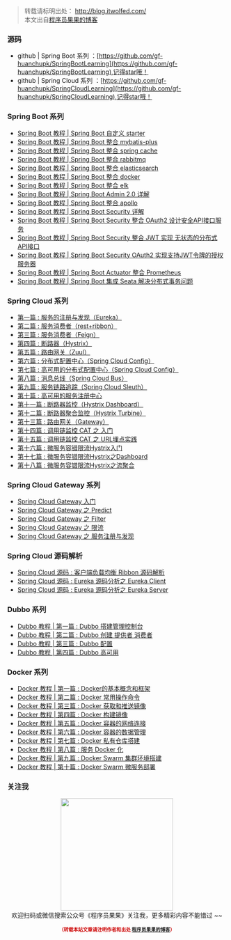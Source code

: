 
>转载请标明出处： 
> http://blog.itwolfed.com/  
> 本文出自[程序员果果的博客](http://blog.itwolfed.com/)

### 源码
- github | Spring Boot 系列 ：[https://github.com/gf-huanchupk/SpringBootLearning](https://github.com/gf-huanchupk/SpringBootLearning),记得star哦！
- github | Spring Cloud 系列 ：[https://github.com/gf-huanchupk/SpringCloudLearning](https://github.com/gf-huanchupk/SpringCloudLearning),记得star哦！


### Spring Boot 系列

- [Spring Boot 教程 | Spring Boot 自定义 starter](http://blog.itwolfed.com/blog/5)
- [Spring Boot 教程 | Spring Boot 整合 mybatis-plus](http://blog.itwolfed.com/blog/6)
- [Spring Boot 教程 | Spring Boot 整合 spring cache](http://blog.itwolfed.com/blog/7)
- [Spring Boot 教程 | Spring Boot 整合 rabbitmq](http://blog.itwolfed.com/blog/8)
- [Spring Boot 教程 | Spring Boot 整合 elasticsearch](http://blog.itwolfed.com/blog/9)
- [Spring Boot 教程 | Spring Boot 整合 docker](http://blog.itwolfed.com/blog/10)
- [Spring Boot 教程 | Spring Boot 整合 elk](http://blog.itwolfed.com/blog/11)
- [Spring Boot 教程 | Spring Boot Admin 2.0 详解](http://blog.itwolfed.com/blog/12)
- [Spring Boot 教程 | Spring Boot 整合 apollo](http://blog.itwolfed.com/blog/13)
- [Spring Boot 教程 | Spring Boot Security 详解](http://blog.itwolfed.com/blog/14)
- [Spring Boot 教程 | Spring Boot Security 整合 OAuth2 设计安全API接口服务](http://blog.itwolfed.com/blog/15)
- [Spring Boot 教程 | Spring Boot Security 整合 JWT 实现 无状态的分布式API接口](http://blog.itwolfed.com/blog/16)
- [Spring Boot 教程 | Spring Boot Security OAuth2 实现支持JWT令牌的授权服务器](http://blog.itwolfed.com/blog/17)
- [Spring Boot 教程 | Spring Boot Actuator 整合 Prometheus](http://blog.itwolfed.com/blog/18)
- [Spring Boot 教程 | Spring Boot 集成 Seata 解决分布式事务问题](http://blog.itwolfed.com/blog/19)

### Spring Cloud 系列

- [第一篇 : 服务的注册与发现（Eureka）](http://blog.itwolfed.com/blog/20)
- [第二篇 : 服务消费者（rest+ribbon）](http://blog.itwolfed.com/blog/21)
- [第三篇 : 服务消费者（Feign）](http://blog.itwolfed.com/blog/22)
- [第四篇 : 断路器（Hystrix）](http://blog.itwolfed.com/blog/23)
- [第五篇 : 路由网关（Zuul）](http://blog.itwolfed.com/blog/24)
- [第六篇 : 分布式配置中心（Spring Cloud Config）](http://blog.itwolfed.com/blog/25)
- [第七篇 : 高可用的分布式配置中心（Spring Cloud Config）](http://blog.itwolfed.com/blog/26)
- [第八篇 : 消息总线（Spring Cloud Bus）](http://blog.itwolfed.com/blog/27)
- [第九篇 : 服务链路追踪（Spring Cloud Sleuth）](http://blog.itwolfed.com/blog/28)
- [第十篇 : 高可用的服务注册中心](http://blog.itwolfed.com/blog/29)
- [第十一篇 : 断路器监控（Hystrix Dashboard）](http://blog.itwolfed.com/blog/30)
- [第十二篇 : 断路器聚合监控（Hystrix Turbine）](http://blog.itwolfed.com/blog/31)
- [第十三篇 : 路由网关（Gateway）](http://blog.itwolfed.com/blog/32)
- [第十四篇 : 调用链监控 CAT 之 入门](http://blog.itwolfed.com/blog/37)
- [第十五篇 : 调用链监控 CAT 之 URL埋点实践](http://blog.itwolfed.com/blog/38)
- [第十六篇 : 微服务容错限流Hystrix入门](http://blog.itwolfed.com/blog/39)
- [第十七篇 : 微服务容错限流Hystrix之Dashboard](http://blog.itwolfed.com/blog/40)
- [第十八篇 : 微服务容错限流Hystrix之流聚合](http://blog.itwolfed.com/blog/41)

### Spring Cloud Gateway 系列
- [Spring Cloud Gateway 入门](http://blog.itwolfed.com/blog/32)
- [Spring Cloud Gateway 之 Predict](http://blog.itwolfed.com/blog/33)
- [Spring Cloud Gateway 之 Filter](http://blog.itwolfed.com/blog/34)
- [Spring Cloud Gateway 之 限流](http://blog.itwolfed.com/blog/35)
- [Spring Cloud Gateway 之 服务注册与发现](http://blog.itwolfed.com/blog/36)

### Spring Cloud 源码解析
- [Spring Cloud 源码 : 客户端负载均衡 Ribbon 源码解析](http://blog.itwolfed.com/blog/42)
- [Spring Cloud 源码 : Eureka 源码分析之 Eureka Client](http://blog.itwolfed.com/blog/43)
- [Spring Cloud 源码 : Eureka 源码分析之 Eureka Server](http://blog.itwolfed.com/blog/44)

### Dubbo 系列

- [Dubbo 教程 | 第一篇 : Dubbo 搭建管理控制台](http://blog.itwolfed.com/blog/82)
- [Dubbo 教程 | 第二篇 : Dubbo 创建 提供者 消费者](http://blog.itwolfed.com/blog/83)
- [Dubbo 教程 | 第三篇 : Dubbo 配置](http://blog.itwolfed.com/blog/84)
- [Dubbo 教程 | 第四篇 : Dubbo 高可用](http://blog.itwolfed.com/blog/85)

### Docker 系列

- [Docker 教程 | 第一篇 : Docker的基本概念和框架](http://blog.itwolfed.com/blog/86)
- [Docker 教程 | 第二篇 : Docker 常用操作命令](http://blog.itwolfed.com/blog/87)
- [Docker 教程 | 第三篇 : Docker 获取和推送镜像](http://blog.itwolfed.com/blog/88)
- [Docker 教程 | 第四篇 : Docker 构建镜像](http://blog.itwolfed.com/blog/89)
- [Docker 教程 | 第五篇 : Docker 容器的网络连接](http://blog.itwolfed.com/blog/90)
- [Docker 教程 | 第六篇 : Docker 容器的数据管理](http://blog.itwolfed.com/blog/91)
- [Docker 教程 | 第七篇 : Docker 私有仓库搭建](http://blog.itwolfed.com/blog/92)
- [Docker 教程 | 第八篇 : 服务 Docker 化](http://blog.itwolfed.com/blog/93)
- [Docker 教程 | 第九篇 : Docker Swarm 集群环境搭建](http://blog.itwolfed.com/blog/94)
- [Docker 教程 | 第十篇 : Docker Swarm 微服务部署](http://blog.itwolfed.com/blog/95)

### 关注我

<div>
    <p align="center">
        <img src="http://image.itwolfed.com/author/wechat-author.jpg" width="258" height="258"/>
        <br>
        欢迎扫码或微信搜索公众号《程序员果果》关注我，更多精彩内容不能错过 ~~
    </p>
    <p align="center" style="margin-top: 15px; font-size: 11px;color: #cc0000;">
        <strong>（转载本站文章请注明作者和出处 <a href="http://blog.itwolfed.com/">程序员果果的博客</a>）</strong>
    </p>
</div>

